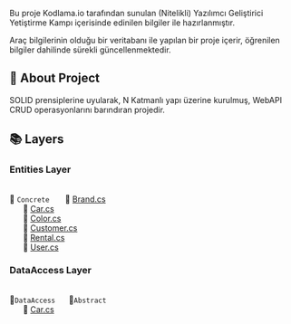 <p align="center">
<https://user-images.githubusercontent.com/77538256/108576050-3089ec80-732d-11eb-831a-80a6e22f4115.gif>
</p>

Bu proje Kodlama.io tarafından sunulan (Nitelikli) Yazılımcı Geliştirici Yetiştirme Kampı içerisinde edinilen bilgiler ile hazırlanmıştır.

Araç bilgilerinin olduğu bir veritabanı ile yapılan bir proje içerir, öğrenilen bilgiler dahilinde sürekli güncellenmektedir.

## :bookmark: About Project
SOLID prensiplerine uyularak, N Katmanlı yapı üzerine kurulmuş, WebAPI CRUD operasyonlarını barındıran projedir.

## :books: Layers
### Entities Layer
<br>:open_file_folder: `Concrete`
&nbsp;&nbsp;&nbsp;&nbsp;&nbsp;&nbsp;:paperclip: [Brand.cs](https://github.com/abdlkdrS/ReCapProjectWebAPI/blob/master/Entities/Concrate/Brand.cs) <br>
&nbsp;&nbsp;&nbsp;&nbsp;&nbsp;&nbsp;:paperclip: [Car.cs](https://github.com/abdlkdrS/ReCapProjectWebAPI/blob/master/Entities/Concrate/Car.cs) <br>
&nbsp;&nbsp;&nbsp;&nbsp;&nbsp;&nbsp;:paperclip: [Color.cs](https://github.com/abdlkdrS/ReCapProjectWebAPI/blob/master/Entities/Concrate/Color.cs) <br>
&nbsp;&nbsp;&nbsp;&nbsp;&nbsp;&nbsp;:paperclip: [Customer.cs](https://github.com/abdlkdrS/ReCapProjectWebAPI/blob/master/Entities/Concrate/Customer.cs) <br>
&nbsp;&nbsp;&nbsp;&nbsp;&nbsp;&nbsp;:paperclip: [Rental.cs](https://github.com/abdlkdrS/ReCapProjectWebAPI/blob/master/Entities/Concrate/Rental.cs) <br>
&nbsp;&nbsp;&nbsp;&nbsp;&nbsp;&nbsp;:paperclip: [User.cs](https://github.com/abdlkdrS/ReCapProjectWebAPI/blob/master/Entities/Concrate/User.cs) <br>
### DataAccess Layer
<br>:open_file_folder:`DataAccess`
&nbsp;&nbsp;&nbsp;&nbsp; :open_file_folder:`Abstract`<br>
&nbsp;&nbsp;&nbsp;&nbsp;&nbsp;&nbsp;:paperclip: [Car.cs](https://github.com/abdlkdrS/ReCapProjectWebAPI/blob/master/DataAccess/Abstract/IBrandDal.cs) <br>

